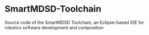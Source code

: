 # SmartMDSD-Toolchain
Source code of the SmartMDSD Toolchain, an Eclipse-based IDE for robotics software development and composition
